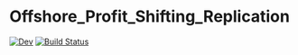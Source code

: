 # Offshore_Profit_Shifting_Replication

[![Dev](https://img.shields.io/badge/docs-dev-blue.svg)](https://dfichmann.github.io/Offshore_Profit_Shifting_Replication.jl/dev/)
[![Build Status](https://github.com/dfichmann/Offshore_Profit_Shifting_Replication.jl/actions/workflows/CI.yml/badge.svg?branch=main)](https://github.com/dfichmann/Offshore_Profit_Shifting_Replication.jl/actions/workflows/CI.yml?query=branch%3Amain)
